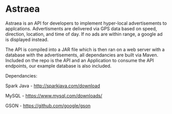# Astraea
Astraea is an API for developers to implement hyper-local advertisements to applcations. 
Advertisments are delivered via GPS data based on speed, direction, location, and time of day. 
If no ads are within range, a google ad is displayed instead.

The API is compiled into a JAR file which is then ran on a web server with a database with the advertisements, all dependancies are built via Maven. Included on the repo is the API and an Application to consume the API endpoints, our example database is also included.

Dependancies:

Spark Java - http://sparkjava.com/download

MySQL - https://www.mysql.com/downloads/

GSON - https://github.com/google/gson
